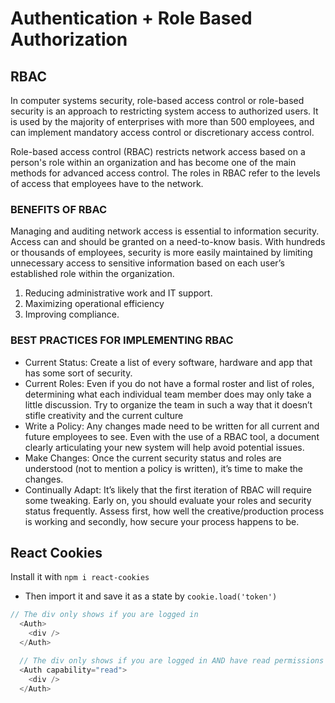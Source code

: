 # Authentication + Role Based Authorization

## RBAC

In computer systems security, role-based access control or role-based security is an approach to restricting system access to authorized users. It is used by the majority of enterprises with more than 500 employees, and can implement mandatory access control or discretionary access control.

Role-based access control (RBAC) restricts network access based on a person's role within an organization and has become one of the main methods for advanced access control. The roles in RBAC refer to the levels of access that employees have to the network.

### BENEFITS OF RBAC

Managing and auditing network access is essential to information security. Access can and should be granted on a need-to-know basis. With hundreds or thousands of employees, security is more easily maintained by limiting unnecessary access to sensitive information based on each user’s established role within the organization.

1. Reducing administrative work and IT support.
2. Maximizing operational efficiency
3. Improving compliance.

### BEST PRACTICES FOR IMPLEMENTING RBAC

* Current Status: Create a list of every software, hardware and app that has some sort of security.
* Current Roles: Even if you do not have a formal roster and list of roles, determining what each individual team member does may only take a little discussion. Try to organize the team in such a way that it doesn’t stifle creativity and the current culture
* Write a Policy: Any changes made need to be written for all current and future employees to see. Even with the use of a RBAC tool, a document clearly articulating your new system will help avoid potential issues.
* Make Changes: Once the current security status and roles are understood (not to mention a policy is written), it’s time to make the changes.
* Continually Adapt: It’s likely that the first iteration of RBAC will require some tweaking. Early on, you should evaluate your roles and security status frequently. Assess first, how well the creative/production process is working and secondly, how secure your process happens to be.

## React Cookies

Install it with `npm i react-cookies`

* Then import it and save it as a state by `cookie.load('token')`

```Javascript
// The div only shows if you are logged in
  <Auth>
    <div />
  </Auth>

  // The div only shows if you are logged in AND have read permissions
  <Auth capability="read">
    <div />
  </Auth>
```
